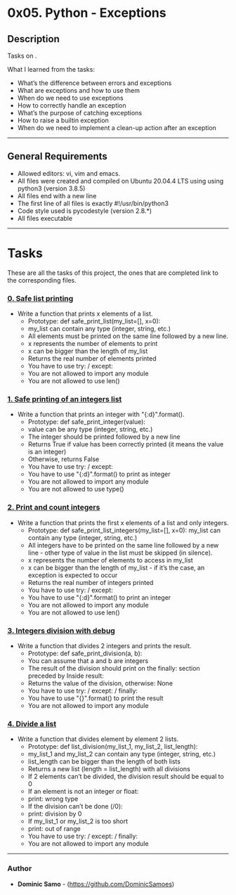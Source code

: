 # 0x05. Python - Exceptions

## Description

Tasks on .

What I learned from the tasks:

* What’s the difference between errors and exceptions
* What are exceptions and how to use them
* When do we need to use exceptions
* How to correctly handle an exception
* What’s the purpose of catching exceptions
* How to raise a builtin exception
* When do we need to implement a clean-up action after an exception

---

## General Requirements
* Allowed editors: vi, vim and emacs.
* All files were created and compiled on Ubuntu 20.04.4 LTS using using python3 (version 3.8.5)
* All files end with a new line
* The first line of all files is exactly #!/usr/bin/python3
* Code style used is pycodestyle (version 2.8.*)
* All files executable

---

# Tasks

These are all the tasks of this project, the ones that are completed link to the corresponding files.

### [0. Safe list printing](./0-safe_print_list.py)
* Write a function that prints x elements of a list.
  	- Prototype: def safe_print_list(my_list=[], x=0):
	- my_list can contain any type (integer, string, etc.)
	- All elements must be printed on the same line followed by a new line.
	- x represents the number of elements to print
	- x can be bigger than the length of my_list
	- Returns the real number of elements printed
	- You have to use try: / except:
	- You are not allowed to import any module
	- You are not allowed to use len()


### [1. Safe printing of an integers list](./1-safe_print_integer.py)
* Write a function that prints an integer with "{:d}".format().
	- Prototype: def safe_print_integer(value):
	- value can be any type (integer, string, etc.)
	- The integer should be printed followed by a new line
	- Returns True if value has been correctly printed (it means the value is an integer)
	- Otherwise, returns False
	- You have to use try: / except:
	- You have to use "{:d}".format() to print as integer
	- You are not allowed to import any module
	- You are not allowed to use type()

### [2. Print and count integers](./2-safe_print_list_integers.py)
* Write a function that prints the first x elements of a list and only integers.
	- Prototype: def safe_print_list_integers(my_list=[], x=0):
	my_list can contain any type (integer, string, etc.)
	- All integers have to be printed on the same line followed by a new line - other type of value in the list must be skipped (in silence).
	- x represents the number of elements to access in my_list
	- x can be bigger than the length of my_list - if it’s the case, an exception is expected to occur
	- Returns the real number of integers printed
	- You have to use try: / except:
	- You have to use "{:d}".format() to print an integer
	- You are not allowed to import any module
	- You are not allowed to use len()
### [3. Integers division with debug](./3-safe_print_division.py)
* Write a function that divides 2 integers and prints the result.
	- Prototype: def safe_print_division(a, b):
	- You can assume that a and b are integers
	- The result of the division should print on the finally: section preceded by Inside result:
	- Returns the value of the division, otherwise: None
	- You have to use try: / except: / finally:
	- You have to use "{}".format() to print the result
	- You are not allowed to import any module

### [4. Divide a list](./4-list_division.py)
* Write a function that divides element by element 2 lists.
	- Prototype: def list_division(my_list_1, my_list_2, list_length):
	- my_list_1 and my_list_2 can contain any type (integer, string, etc.)
	- list_length can be bigger than the length of both lists
	- Returns a new list (length = list_length) with all divisions
	- If 2 elements can’t be divided, the division result should be equal to 0
	- If an element is not an integer or float:
	- print: wrong type
	- If the division can’t be done (/0):
	- print: division by 0
	- If my_list_1 or my_list_2 is too short
	- print: out of range
	- You have to use try: / except: / finally:
	- You are not allowed to import any module


---

### Author
* **Dominic Samo** - (https://github.com/DominicSamoes)
